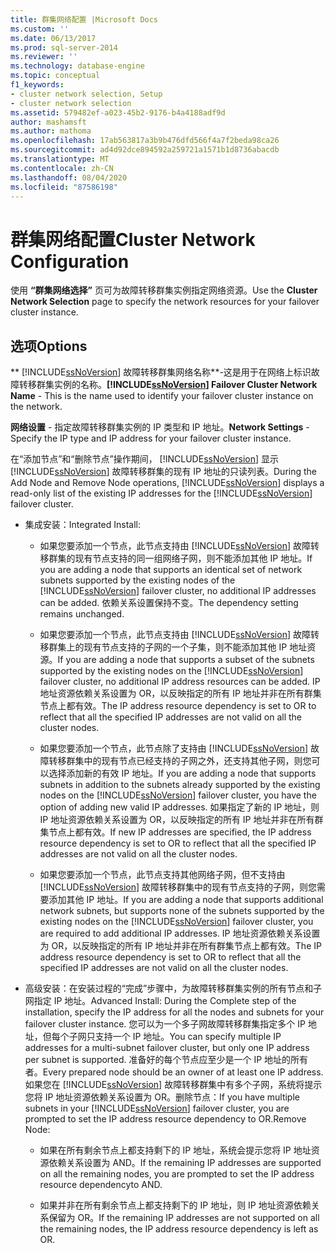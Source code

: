 ```yaml
---
title: 群集网络配置 |Microsoft Docs
ms.custom: ''
ms.date: 06/13/2017
ms.prod: sql-server-2014
ms.reviewer: ''
ms.technology: database-engine
ms.topic: conceptual
f1_keywords:
- cluster network selection, Setup
- cluster network selection
ms.assetid: 579482ef-a023-45b2-9176-b4a4188adf9d
author: mashamsft
ms.author: mathoma
ms.openlocfilehash: 17ab563817a3b9b476dfd566f4a7f2beda98ca26
ms.sourcegitcommit: ad4d92dce894592a259721a1571b1d8736abacdb
ms.translationtype: MT
ms.contentlocale: zh-CN
ms.lasthandoff: 08/04/2020
ms.locfileid: "87586198"
---
```

# <a name="cluster-network-configuration"></a><span data-ttu-id="3fdc0-102">群集网络配置</span><span class="sxs-lookup"><span data-stu-id="3fdc0-102">Cluster Network Configuration</span></span>
  <span data-ttu-id="3fdc0-103">使用 **“群集网络选择”** 页可为故障转移群集实例指定网络资源。</span><span class="sxs-lookup"><span data-stu-id="3fdc0-103">Use the **Cluster Network Selection** page to specify the network resources for your failover cluster instance.</span></span>  
  
## <a name="options"></a><span data-ttu-id="3fdc0-104">选项</span><span class="sxs-lookup"><span data-stu-id="3fdc0-104">Options</span></span>  
 <span data-ttu-id="3fdc0-105">\*\* [!INCLUDE[ssNoVersion](../../includes/ssnoversion-md.md)] 故障转移群集网络名称\*\*-这是用于在网络上标识故障转移群集实例的名称。</span><span class="sxs-lookup"><span data-stu-id="3fdc0-105">**[!INCLUDE[ssNoVersion](../../includes/ssnoversion-md.md)] Failover Cluster Network Name** - This is the name used to identify your failover cluster instance on the network.</span></span>  
  
 <span data-ttu-id="3fdc0-106">**网络设置** - 指定故障转移群集实例的 IP 类型和 IP 地址。</span><span class="sxs-lookup"><span data-stu-id="3fdc0-106">**Network Settings** - Specify the IP type and IP address for your failover cluster instance.</span></span>  
  
 <span data-ttu-id="3fdc0-107">在“添加节点”和“删除节点”操作期间， [!INCLUDE[ssNoVersion](../../includes/ssnoversion-md.md)] 显示 [!INCLUDE[ssNoVersion](../../includes/ssnoversion-md.md)] 故障转移群集的现有 IP 地址的只读列表。</span><span class="sxs-lookup"><span data-stu-id="3fdc0-107">During the Add Node and Remove Node operations, [!INCLUDE[ssNoVersion](../../includes/ssnoversion-md.md)] displays a read-only list of the existing IP addresses for the [!INCLUDE[ssNoVersion](../../includes/ssnoversion-md.md)] failover cluster.</span></span>  
  
-   <span data-ttu-id="3fdc0-108">集成安装：</span><span class="sxs-lookup"><span data-stu-id="3fdc0-108">Integrated Install:</span></span>  
  
    -   <span data-ttu-id="3fdc0-109">如果您要添加一个节点，此节点支持由 [!INCLUDE[ssNoVersion](../../includes/ssnoversion-md.md)] 故障转移群集的现有节点支持的同一组网络子网，则不能添加其他 IP 地址。</span><span class="sxs-lookup"><span data-stu-id="3fdc0-109">If you are adding a node that supports an identical set of network subnets supported by the existing nodes of the [!INCLUDE[ssNoVersion](../../includes/ssnoversion-md.md)] failover cluster, no additional IP addresses can be added.</span></span> <span data-ttu-id="3fdc0-110">依赖关系设置保持不变。</span><span class="sxs-lookup"><span data-stu-id="3fdc0-110">The dependency setting remains unchanged.</span></span>  
  
    -   <span data-ttu-id="3fdc0-111">如果您要添加一个节点，此节点支持由 [!INCLUDE[ssNoVersion](../../includes/ssnoversion-md.md)] 故障转移群集上的现有节点支持的子网的一个子集，则不能添加其他 IP 地址资源。</span><span class="sxs-lookup"><span data-stu-id="3fdc0-111">If you are adding a node that supports a subset of the subnets supported by the existing nodes on the [!INCLUDE[ssNoVersion](../../includes/ssnoversion-md.md)] failover cluster, no additional IP address resources can be added.</span></span> <span data-ttu-id="3fdc0-112">IP 地址资源依赖关系设置为 OR，以反映指定的所有 IP 地址并非在所有群集节点上都有效。</span><span class="sxs-lookup"><span data-stu-id="3fdc0-112">The IP address resource dependency is set to OR to reflect that all the specified IP addresses are not valid on all the cluster nodes.</span></span>  
  
    -   <span data-ttu-id="3fdc0-113">如果您要添加一个节点，此节点除了支持由 [!INCLUDE[ssNoVersion](../../includes/ssnoversion-md.md)] 故障转移群集中的现有节点已经支持的子网之外，还支持其他子网，则您可以选择添加新的有效 IP 地址。</span><span class="sxs-lookup"><span data-stu-id="3fdc0-113">If you are adding a node that supports subnets in addition to the subnets already supported by the existing nodes on the [!INCLUDE[ssNoVersion](../../includes/ssnoversion-md.md)] failover cluster, you have the option of adding new valid IP addresses.</span></span> <span data-ttu-id="3fdc0-114">如果指定了新的 IP 地址，则 IP 地址资源依赖关系设置为 OR，以反映指定的所有 IP 地址并非在所有群集节点上都有效。</span><span class="sxs-lookup"><span data-stu-id="3fdc0-114">If new IP addresses are specified, the IP address resource dependency is set to OR to reflect that all the specified IP addresses are not valid on all the cluster nodes.</span></span>  
  
    -   <span data-ttu-id="3fdc0-115">如果您要添加一个节点，此节点支持其他网络子网，但不支持由 [!INCLUDE[ssNoVersion](../../includes/ssnoversion-md.md)] 故障转移群集中的现有节点支持的子网，则您需要添加其他 IP 地址。</span><span class="sxs-lookup"><span data-stu-id="3fdc0-115">If you are adding a node that supports additional network subnets, but supports none of the subnets supported by the existing nodes on the [!INCLUDE[ssNoVersion](../../includes/ssnoversion-md.md)] failover cluster, you are required to add additional IP addresses.</span></span> <span data-ttu-id="3fdc0-116">IP 地址资源依赖关系设置为 OR，以反映指定的所有 IP 地址并非在所有群集节点上都有效。</span><span class="sxs-lookup"><span data-stu-id="3fdc0-116">The IP address resource dependency is set to OR to reflect that all the specified IP addresses are not valid on all the cluster nodes.</span></span>  
  
-   <span data-ttu-id="3fdc0-117">高级安装：在安装过程的“完成”步骤中，为故障转移群集实例的所有节点和子网指定 IP 地址。</span><span class="sxs-lookup"><span data-stu-id="3fdc0-117">Advanced Install: During the Complete step of the installation, specify the IP address for all the nodes and subnets for your failover cluster instance.</span></span> <span data-ttu-id="3fdc0-118">您可以为一个多子网故障转移群集指定多个 IP 地址，但每个子网只支持一个 IP 地址。</span><span class="sxs-lookup"><span data-stu-id="3fdc0-118">You can specify multiple IP addresses for a multi-subnet failover cluster, but only one IP address per subnet is supported.</span></span> <span data-ttu-id="3fdc0-119">准备好的每个节点应至少是一个 IP 地址的所有者。</span><span class="sxs-lookup"><span data-stu-id="3fdc0-119">Every prepared node should be an owner of at least one IP address.</span></span> <span data-ttu-id="3fdc0-120">如果您在 [!INCLUDE[ssNoVersion](../../includes/ssnoversion-md.md)] 故障转移群集中有多个子网，系统将提示您将 IP 地址资源依赖关系设置为 OR。删除节点：</span><span class="sxs-lookup"><span data-stu-id="3fdc0-120">If you have multiple subnets in your [!INCLUDE[ssNoVersion](../../includes/ssnoversion-md.md)] failover cluster, you are prompted to set the IP address resource dependency to OR.Remove Node:</span></span>  
  
    -   <span data-ttu-id="3fdc0-121">如果在所有剩余节点上都支持剩下的 IP 地址，系统会提示您将 IP 地址资源依赖关系设置为 AND。</span><span class="sxs-lookup"><span data-stu-id="3fdc0-121">If the remaining IP addresses are supported on all the remaining nodes, you are prompted to set the IP address resource dependencyto AND.</span></span>  
  
    -   <span data-ttu-id="3fdc0-122">如果并非在所有剩余节点上都支持剩下的 IP 地址，则 IP 地址资源依赖关系保留为 OR。</span><span class="sxs-lookup"><span data-stu-id="3fdc0-122">If the remaining IP addresses are not supported on all the remaining nodes, the IP address resource dependency is left as OR.</span></span>  
  
  
